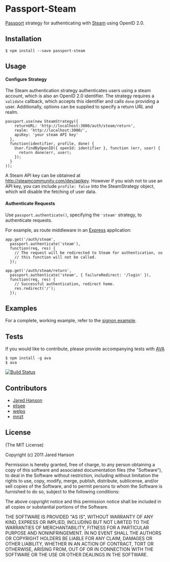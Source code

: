 # Passport-Steam

[Passport](https://github.com/jaredhanson/passport) strategy for authenticating
with [Steam](http://steamcommunity.com/) using OpenID 2.0.


## Installation

    $ npm install --save passport-steam

## Usage

#### Configure Strategy

The Steam authentication strategy authenticates users using a steam account,
which is also an OpenID 2.0 identifier.  The strategy requires a `validate`
callback, which accepts this identifier and calls `done` providing a user.
Additionally, options can be supplied to specify a return URL and realm.

    passport.use(new SteamStrategy({
        returnURL: 'http://localhost:3000/auth/steam/return',
        realm: 'http://localhost:3000/',
        apiKey: 'your steam API key'
      },
      function(identifier, profile, done) {
        User.findByOpenID({ openId: identifier }, function (err, user) {
          return done(err, user);
        });
      }
    ));

A Steam API key can be obtained at http://steamcommunity.com/dev/apikey. However if you wish not to use an API key, you can include `profile: false` into the SteamStrategy object, which will disable the fetching of user data.

#### Authenticate Requests

Use `passport.authenticate()`, specifying the `'steam'` strategy, to
authenticate requests.

For example, as route middleware in an [Express](http://expressjs.com/)
application:

    app.get('/auth/steam',
      passport.authenticate('steam'),
      function(req, res) {
        // The request will be redirected to Steam for authentication, so
        // this function will not be called.
      });

    app.get('/auth/steam/return',
      passport.authenticate('steam', { failureRedirect: '/login' }),
      function(req, res) {
        // Successful authentication, redirect home.
        res.redirect('/');
      });

## Examples

For a complete, working example, refer to the [signon example](https://github.com/liamcurry/passport-steam/tree/master/examples/signon).

## Tests

If you would like to contribute, please provide accompanying tests with [AVA](https://github.com/sindresorhus/ava)

    $ npm install -g ava
    $ ava


[![Build Status](https://secure.travis-ci.org/liamcurry/passport-steam.png)](http://travis-ci.org/liamcurry/passport-steam)

## Contributors

  - [Jared Hanson](http://github.com/jaredhanson)
  - [elisee](https://github.com/elisee)
  - [welps](https://github.com/welps)
  - [mnzt](https://github.com/mnzt)

## License

(The MIT License)

Copyright (c) 2011 Jared Hanson

Permission is hereby granted, free of charge, to any person obtaining a copy of
this software and associated documentation files (the "Software"), to deal in
the Software without restriction, including without limitation the rights to
use, copy, modify, merge, publish, distribute, sublicense, and/or sell copies of
the Software, and to permit persons to whom the Software is furnished to do so,
subject to the following conditions:

The above copyright notice and this permission notice shall be included in all
copies or substantial portions of the Software.

THE SOFTWARE IS PROVIDED "AS IS", WITHOUT WARRANTY OF ANY KIND, EXPRESS OR
IMPLIED, INCLUDING BUT NOT LIMITED TO THE WARRANTIES OF MERCHANTABILITY, FITNESS
FOR A PARTICULAR PURPOSE AND NONINFRINGEMENT. IN NO EVENT SHALL THE AUTHORS OR
COPYRIGHT HOLDERS BE LIABLE FOR ANY CLAIM, DAMAGES OR OTHER LIABILITY, WHETHER
IN AN ACTION OF CONTRACT, TORT OR OTHERWISE, ARISING FROM, OUT OF OR IN
CONNECTION WITH THE SOFTWARE OR THE USE OR OTHER DEALINGS IN THE SOFTWARE.
